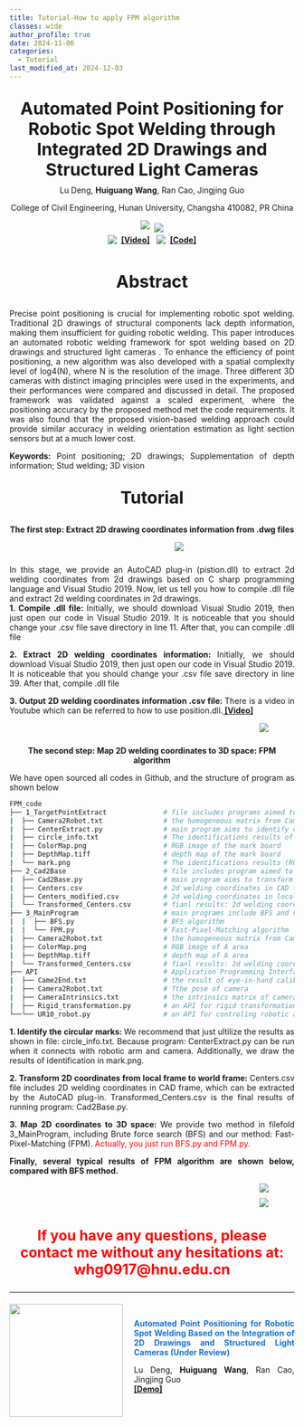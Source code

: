 ```yaml
---
title: Tutorial-How to apply FPM algorithm
classes: wide
author_profile: true
date: 2024-11-06
categories: 
  - Tutorial
last_modified_at: 2024-12-03
---
```



<div style="text-align: center;">
  <p style="font-size: 30px; font-weight: bold; margin-bottom: 5px;">
    Automated Point Positioning for Robotic Spot Welding through Integrated 2D Drawings and Structured Light Cameras<br/>
  </p>
  <p style="margin-top: 10px;">Lu Deng, <strong>Huiguang Wang</strong>, Ran Cao, Jingjing Guo</p>
  <p style="margin-top: 10px;">College of Civil Engineering, Hunan University, Changsha 410082, PR China</p>

  <div style="display: flex; justify-content: center; align-items: center; width: 200px; margin: 0 auto;">
    <img src="/web_resources/Hunan_University.svg" style="max-width: 100%; height: auto; margin-bottom: 10px;" />
    &nbsp;&nbsp;
    <img src="/web_resources/dengteam.png" style="max-width: 100%; height: auto; margin-bottom: 0px;" />
  </div>

</div>




<div style="display: flex; justify-content: center; align-items: center;">
  <a href="https://youtu.be/-3JwZIYJyXY?si=GirI83uAahH1MXck"><img src="/web_resources\youtube.svg" style="max-width: 40px; height: auto;" /></a> &nbsp;&nbsp;<a href="https://youtu.be/-3JwZIYJyXY?si=GirI83uAahH1MXck"><strong>[Video]</strong></a>
  &nbsp;&nbsp;&nbsp;
  <a href="https://github.com/huiguangwang"><img src="/web_resources\github.svg" style="max-width: 30px; height: auto;" /></a> &nbsp;&nbsp;<a href="https://github.com/huiguangwang"><strong>[Code]</strong></a>
</div>

<br>

<div style="text-align: center;">
  <p style="font-size: 30px; font-weight: bold;">
    Abstract
  </p>
</div>

<div style="text-align: justify;">
  <p style="margin-top: 10px;">Precise point positioning is crucial for implementing robotic spot welding. Traditional 2D drawings of structural components lack depth information, making them insufficient for guiding robotic welding. This paper introduces an automated robotic welding framework for spot welding based on 2D drawings and structured light cameras . To enhance the efficiency of point positioning, a new algorithm was also developed with a spatial complexity level of log4(N), where N is the resolution of the image. Three different 3D cameras with distinct imaging principles were used in the experiments, and their performances were compared and discussed in detail. The proposed framework was validated against a scaled experiment, where the positioning accuracy by the proposed method met the code requirements. It was also found that the proposed vision-based welding approach could provide similar accuracy in welding orientation estimation as light section sensors but at a much lower cost.
  </p>
  <p><strong>Keywords:</strong> Point positioning; 2D drawings; Supplementation of depth information; Stud welding; 3D vision
  </p>
</div>


<div style="text-align: center;">
  <p style="font-size: 30px; font-weight: bold;">
    Tutorial
  </p>
</div>

<div style="text-align: center;">
  <p><strong>The first step: Extract 2D drawing coordinates information from .dwg files</strong>
  </p>
</div>

<div style="display: flex; justify-content: center; align-items: center; width: 600px; margin: 0 auto;">
  <img src="/web_resources\post\FPM_paper\Snipaste_2024-12-05_15-43-40.png" style="max-width: 100%; height: auto; margin-bottom: 10px;" />
</div>

<div style="text-align: justify;">
  
  In this stage, we provide an AutoCAD plug-in (pistion.dll) to extract 2d welding coordinates from 2d drawings based on C sharp programming language and Visual Studio 2019. Now, let us tell you how to compile .dll file and extract 2d welding coordinates in 2d drawings.<br>
  <strong>1. Compile .dll file: </strong>Initially, we should download Visual Studio 2019, then just open our code in Visual Studio 2019. It is noticeable that you should change your .csv file save directory in line 11. After that, you can compile .dll file<br>

  <strong>2. Extract 2D welding coordinates information: </strong>Initially, we should download Visual Studio 2019, then just open our code in Visual Studio 2019. It is noticeable that you should change your .csv file save directory in line 39. After that, compile .dll file<br>

  <strong>3. Output 2D welding coordinates information .csv file: </strong>There is a video in Youtube which can be referred to how to use position.dll.<a href="https://youtu.be/-3JwZIYJyXY?si=GirI83uAahH1MXck"><strong> [Video]</strong></a>  
  <div style="display: flex; justify-content: center; align-items: center; width: 900px; margin: 0 auto;">
    <img src="/web_resources\post\FPM_paper\plug_in_tutorial.png" style="max-width: 100%; height: auto; margin-bottom: 10px;" />
  </div>
</div>

<div style="text-align: center;">
  <p><strong>The second step: Map 2D welding coordinates to 3D space: FPM algorithm</strong>
  </p>
</div>

<div style="text-align: justify;">
  
  <p>
  We have open sourced all codes in Github, and the structure of program as shown below <br>
  </p>

</div>


```bash
FPM_code
├── 1_TargetPointExtract              # file includes programs aimed to identify mark board
|  ├── Camera2Robot.txt               # the homogeneous matrix from Camera frame to robotic arm world frame
|  ├── CenterExtract.py               # main program aims to identify circular marks
|  ├── circle_info.txt                # The identifications results of Hough-Transformation Method
|  ├── ColorMap.png                   # RGB image of the mark board
|  ├── DepthMap.tiff                  # depth map of the mark board
|  └── mark.png                       # The identifications results (RGB image)of Hough-Transformation Method
├── 2_Cad2Base                        # file includes program aimed to transform 2D coordinate from local frame to world frame
|  ├── Cad2Base.py                    # main program aims to transform 2D coordinate from local frame to world frame
|  ├── Centers.csv                    # 2d welding coordinates in CAD frame
|  ├── Centers_modified.csv           # 2d welding coordinates in local frame
|  └── Transformed_Centers.csv        # fianl results: 2d welding coordinates in world frame
├── 3_MainProgram                     # main programs include BFS and FPM algorithm to map 2D coordinates
|  |  ├── BFS.py                      # BFS algorithm
|  |  └── FPM.py                      # Fast-Pixel-Matching algorithm
|  ├── Camera2Robot.txt               # the homogeneous matrix from Camera frame to robotic arm world frame (A area)
|  ├── ColorMap.png                   # RGB image of A area
|  ├── DepthMap.tiff                  # depth map of A area
|  └── Transformed_Centers.csv        # fianl results: 2d welding coordinates in world frame
├── API                               # Application Programming Interface
|  ├── Came2End.txt                   # the result of eye-in-hand calibration
|  ├── Camera2Robot.txt               # Tthe pose of camera
|  ├── CameraIntrinsics.txt           # the intrinsics matrix of camera
|  ├── Rigid_transformation.py        # an API for rigid transformation
└──└── UR10_robot.py                  # an API for controling robotic arm
```


<div style="text-align: justify;">
  <p><strong>1. Identify the circular marks: </strong>We recommend that just ultilize the results as shown in file: circle_info.txt. Because program: CenterExtract.py can be run when it connects with robotic arm and camera. Additionally, we draw the results of identification in mark.png.<br></p>

  <p><strong>2. Transform 2D coordinates from local frame to world frame: </strong>Centers.csv file includes 2D welding coordinates in CAD frame, which can be extracted by the AutoCAD plug-in. Transformed_Centers.csv is the final results of running program: Cad2Base.py.<br></p>

  <p><strong>3. Map 2D coordinates to 3D space: </strong>We provide two method in filefold 3_MainProgram, including Brute force search (BFS) and our method: Fast-Pixel-Matching (FPM). <font color='red'>Actually, you just run BFS.py and FPM.py.</font><br>

  </p>
</div>


<div style="text-align: justify;">
  <p><strong>Finally, several typical results of FPM algorithm are shown below, compared with BFS method.</strong><br>
  </p>
    <div style="display: flex; justify-content: center; align-items: center; width: 900px; margin: 0 auto;">
      <img src="/web_resources\post\FPM_paper\efficiency.png" style="max-width: 100%; height: auto; margin-bottom: 10px;" />
    </div>
    <div style="display: flex; justify-content: center; align-items: center; width: 900px; margin: 0 auto;">
      <img src="/web_resources\post\FPM_paper\efficiency_table.png" style="max-width: 100%; height: auto; margin-bottom: 10px;" />
    </div>
</div>




<div style="text-align: center;">
  <p style="color: red; font-size: 25px; font-weight: bold;">
    If you have any questions, please contact me without any hesitations at: whg0917@hnu.edu.cn
  </p>
</div>









<hr>

<div style="display: flex; align-items: center; margin-top: 20px; margin-bottom: 20px;">
  <img src="/web_resources\publication\picture\第二篇文章.png" style="flex-shrink: 0; width: 200px; margin-right: 20px;"/>
  <div style="text-align: justify;">
    <span style="color:#1772d0; display: block; margin-bottom: 10px;">
      <b>Automated Point Positioning for Robotic Spot Welding Based on the Integration of 2D Drawings and Structured Light Cameras (Under Review)</b>
    </span>
    <p>
      Lu Deng, <strong>Huiguang Wang</strong>,  Ran Cao, Jingjing Guo
      <br/>        
      <a href="https://youtu.be/-3JwZIYJyXY?si=GirI83uAahH1MXck"><b>[Demo]</b></a>
      <!-- <a href="https://huiguangwang.top/file/Code_FPM.rar"><b>[Code]</b></a> -->
      <br/>
    </p>
  </div>
</div>



